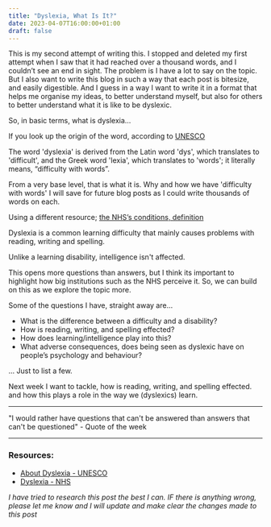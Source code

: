 ```yaml
---
title: "Dyslexia, What Is It?"
date: 2023-04-07T16:00:00+01:00
draft: false
---
```


This is my second attempt of writing this. I stopped and deleted my first attempt when I saw that it had reached over a thousand words, and I couldn’t see an end in sight. The problem is I have a lot to say on the topic. But I also want to write this blog in such a way that each post is bitesize, and easily digestible. And I guess in a way I want to write it in a format that helps me organise my ideas, to better understand myself, but also for others to better understand what it is like to be dyslexic.

So, in basic terms, what is dyslexia… 

If you look up the origin of the word, according to [UNESCO](https://mgiep.unesco.org/article/about-dyslexia)

The word 'dyslexia' is derived from the Latin word 'dys', which translates to 'difficult', and the Greek word 'lexia', which translates to 'words'; it literally means, “difficulty with words”.

From a very base level, that is what it is. Why and how we have 'difficulty with words' I will save for future blog posts as I could write thousands of words on each.

Using a different resource; [the NHS’s conditions, definition]( https://www.nhs.uk/conditions/dyslexia/)

Dyslexia is a common learning difficulty that mainly causes problems with reading, writing and spelling.

Unlike a learning disability, intelligence isn't affected.

This opens more questions than answers, but I think its important to highlight how big institutions such as the NHS perceive it. So, we can build on this as we explore the topic more. 

Some of the questions I have, straight away are...

- What is the difference between a difficulty and a disability?
- How is reading, writing, and spelling effected? 
- How does learning/intelligence play into this?
- What adverse consequences, does being seen as dyslexic have on people’s psychology and behaviour? 

... Just to list a few. 

Next week I want to tackle, how is reading, writing, and spelling effected. and how this plays a role in the way we (dyslexics) learn.

---

"I would rather have questions that can't be answered than answers that can't be questioned" - Quote of the week

---

### Resources:

- [About Dyslexia - UNESCO](https://mgiep.unesco.org/article/about-dyslexia)
- [Dyslexia - NHS]( https://www.nhs.uk/conditions/dyslexia/)

*I have tried to research this post the best I can. IF there is anything wrong, please let me know and I will update and make clear the changes made to this post*
